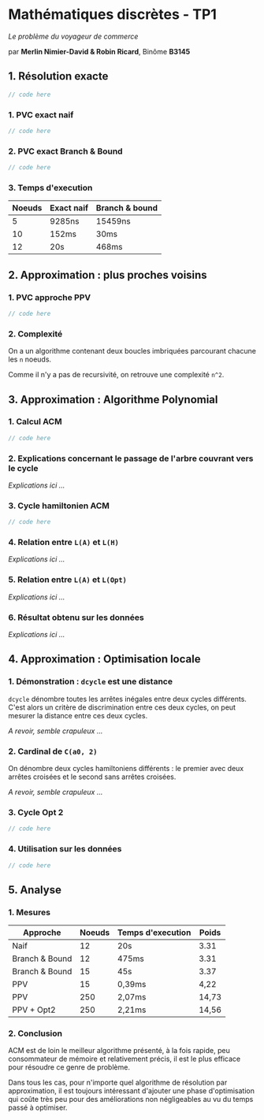 # Mathématiques discrètes - TP1

_Le problème du voyageur de commerce_

par **Merlin Nimier-David & Robin Ricard**, Binôme **B3145**

## 1. Résolution exacte

```C
// code here
```

### 1. PVC exact naif

```C
// code here
```

### 2. PVC exact Branch & Bound

```C
// code here
```

### 3. Temps d'execution

| Noeuds | Exact naif | Branch & bound |
|--------|------------|----------------|
| 5      | 9285ns     | 15459ns        |
| 10     | 152ms      | 30ms           |
| 12     | 20s        | 468ms          |

## 2. Approximation : plus proches voisins

### 1. PVC approche PPV

```C
// code here
```

### 2. Complexité

On a un algorithme contenant deux boucles imbriquées parcourant chacune les `n` noeuds.

Comme il n'y a pas de recursivité, on retrouve une complexité `n^2`.

## 3. Approximation : Algorithme Polynomial

### 1. Calcul ACM

```C
// code here
```

### 2. Explications concernant le passage de l'arbre couvrant vers le cycle

_Explications ici ..._

### 3. Cycle hamiltonien ACM

```C
// code here
```

### 4. Relation entre `L(A)` et `L(H)`

_Explications ici ..._

### 5. Relation entre `L(A)` et `L(Opt)`

_Explications ici ..._

### 6. Résultat obtenu sur les données

_Explications ici ..._

## 4. Approximation : Optimisation locale

### 1. Démonstration : `dcycle` est une distance

`dcycle` dénombre toutes les arrêtes inégales entre deux cycles différents. C'est alors un critère de discrimination entre ces deux cycles, on peut mesurer la distance entre ces deux cycles.

_A revoir, semble crapuleux ..._

### 2. Cardinal de `C(a0, 2)`

On dénombre deux cycles hamiltoniens différents : le premier avec deux arrêtes croisées et le second sans arrêtes croisées.

_A revoir, semble crapuleux ..._

### 3. Cycle Opt 2

```C
// code here
```

### 4. Utilisation sur les données

```C
// code here
```

## 5. Analyse

### 1. Mesures

| Approche                             | Noeuds | Temps d'execution | Poids    |
|--------------------------------------|--------|-------------------|----------|
| Naif                                 | 12     | 20s               | 3.31     |
| Branch & Bound                       | 12     | 475ms             | 3.31     |
| Branch & Bound                       | 15     | 45s               | 3.37     |
| PPV                                  | 15     | 0,39ms            | 4,22     |
| PPV                                  | 250    | 2,07ms            | 14,73    |
| PPV + Opt2                           | 250    | 2,21ms            | 14,56    |

### 2. Conclusion

ACM est de loin le meilleur algorithme présenté, à la fois rapide, peu consommateur de mémoire et relativement précis, il est le plus efficace pour résoudre ce genre de problème.

Dans tous les cas, pour n'importe quel algorithme de résolution par approximation, il est toujours intéressant d'ajouter une phase d'optimisation qui coûte très peu pour des améliorations non négligeables au vu du temps passé à optimiser.
